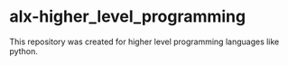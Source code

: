 # alx-higher_level_programming
This repository was created for higher level programming languages like python.
